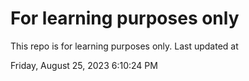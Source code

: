 # For learning purposes only
This repo is for learning purposes only.
Last updated at

Friday, August 25, 2023 6:10:24 PM


